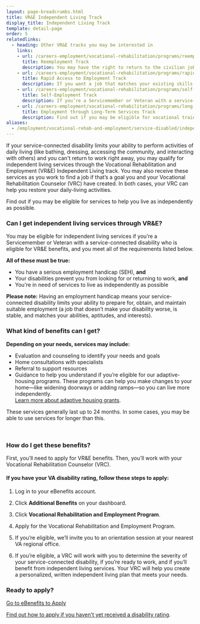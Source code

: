```yaml
---
layout: page-breadcrumbs.html
title: VR&E Independent Living Track
display_title: Independent Living Track
template: detail-page
order: 5
relatedlinks:
  - heading: Other VR&E tracks you may be interested in
    links:
    - url: /careers-employment/vocational-rehabilitation/programs/reemployment/
      title: Reemployment Track
      description: You may have the right to return to the civilian job you held before activating. Find out how we can help with this process.
    - url: /careers-employment/vocational-rehabilitation/programs/rapid-access-to-employment/
      title: Rapid Access to Employment Track
      description: If you want a job that matches your existing skills, find out if you can get employment counseling and job-search support.
    - url: /careers-employment/vocational-rehabilitation/programs/self-employment/
      title: Self-Employment Track
      description: If you’re a Servicemember or Veteran with a service-connected disability, find out how we can help you start your own business.
    - url: /careers-employment/vocational-rehabilitation/programs/long-term-services/
      title: Employment through Long-Term Services Track
      description: Find out if you may be eligible for vocational training to help you develop new job skills.
aliases:
  - /employment/vocational-rehab-and-employment/service-disabled/independent-living/
---
```


<div class="va-introtext">

If your service-connected disability limits your ability to perform activities of daily living (like bathing, dressing, accessing the community, and interacting with others) and you can't return to work right away, you may qualify for independent living services through the Vocational Rehabilitation and Employment (VR&amp;E) Independent Living track. You may also receive these services as you work to find a job if that’s a goal you and your Vocational Rehabilitation Counselor (VRC) have created. In both cases, your VRC can help you restore your daily-living activities.

Find out if you may be eligible for services to help you live as independently as possible.

</div>

<div class="feature" markdown="1">

### Can I get independent living services through VR&amp;E?

You may be eligible for independent living services if you’re a Servicemember or Veteran with a service-connected disability who is eligible for VR&E benefits, and you meet all of the requirements listed below.

**All of these must be true:**

- You have a serious employment handicap (SEH), **and**
- Your disabilities prevent you from looking for or returning to work, **and**
- You're in need of services to live as independently as possible

**Please note:** Having an employment handicap means your service-connected disability limits your ability to prepare for, obtain, and maintain suitable employment (a job that doesn’t make your disability worse, is stable, and matches your abilities, aptitudes, and interests).
<br>

</div>

### What kind of benefits can I get?

**Depending on your needs, services may include:**

- Evaluation and counseling to identify your needs and goals
- Home consultations with specialists
- Referral to support resources
- Guidance to help you understand if you’re eligible for our adaptive-housing programs. These programs can help you make changes to your home—like widening doorways or adding ramps—so you can live more independently. <br>
[Learn more about adaptive housing grants](/housing-assistance/disability-housing-grants/).

These services generally last up to 24 months. In some cases, you may be able to use services for longer than this.

<br>

### How do I get these benefits?

First, you’ll need to apply for VR&amp;E benefits. Then, you’ll work with your Vocational Rehabilitation Counselor (VRC).

#### If you have your VA disability rating, follow these steps to apply:

<ol class="process">
<li class="process-step list-one">

Log in to your eBenefits account.

</li>

<li class="process-step list-two">

Click **Additional Benefits** on your dashboard.

</li>

<li class="process-step list-three">

Click **Vocational Rehabilitation and Employment Program**.

</li>

<li class="process-step list-four">

Apply for the Vocational Rehabilitation and Employment Program.

</li>

<li class="process-step list-five">

If you’re eligible, we’ll invite you to an orientation session at your nearest VA regional office.
</li>

<li class="process-step list-six">

If you’re eligible, a VRC will work with you to determine the severity of your service-connected disability, if you’re ready to work, and if you’ll benefit from independent living services. Your VRC will help you create a personalized, written independent living plan that meets your needs.

</li>
</ol>

### Ready to apply?

<a class="usa-button-primary va-button-primary" href="https://www.ebenefits.va.gov/ebenefits/about/feature?feature=vocational-rehabilitation-and-employment">Go to eBenefits to Apply</a>

[Find out how to apply if you haven't yet received a disability rating](/careers-employment/how-to-apply/#servicemember-not-received-rating).

